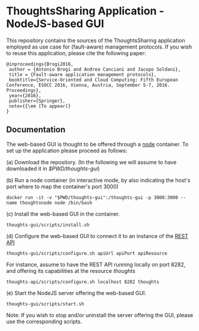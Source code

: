# ThoughtsSharing Application - NodeJS-based GUI

This repository contains the sources of the ThoughtsSharing application employed as use case for (fault-aware) management protocols. If you wish to reuse this application, please cite the following paper:
```
@inproceedings{Brogi2016,
 author = {Antonio Brogi and Andrea Canciani and Jacopo Soldani},
 title = {Fault-aware application management protocols},
 booktitle={Service-Oriented and Cloud Computing: Fifth European Conference, ESOCC 2016, Vienna, Austria, September 5-7, 2016. Proceedings},
 year={2016},
 publisher={Springer},
 note={{\em [To appear]}
} 
```

## Documentation

The web-based GUI is thought to be offered through a [node](https://hub.docker.com/_/node/) container. To set up the application please proceed as follows:

(a) Download the repository. (In the following we will assume to have downloaded it in _$PWD/thoughts-gui_) 

(b) Run a node container (in interactive mode, by also indicating the host's port where to map the container's port 3000)
```
docker run -it -v "$PWD/thoughts-gui":/thoughts-gui -p 3000:3000 --name thoughtsnode node /bin/bash
```

(c) Install the web-based GUI in the container.
```
thoughts-gui/scripts/install.sh
```

(d) Configure the web-based GUI to connect it to an instance of the [REST API](https://github.com/jacopogiallo/thoughts-api)
```
thoughts-gui/scripts/configure.sh apiUrl apiPort apiResource
```
For instance, assume to have the REST API running locally on port 8282, and offering its capabilities at the resource _thoughts_ 
```
thoughts-api/scripts/configure.sh localhost 8282 thoughts
``` 

(e) Start the NodeJS server offering the web-based GUI.
```
thoughts-gui/scripts/start.sh
```

Note: If you wish to stop and/or uninstall the server offering the GUI, please use the corresponding scripts.
